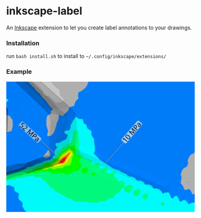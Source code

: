 inkscape-label
==============

An [Inkscape](http://inkscape.org/) extension to let you create label annotations to your drawings.

### Installation

run `bash install.sh` to install to `~/.config/inkscape/extensions/`


### Example

![Example](img/stress.svg)
